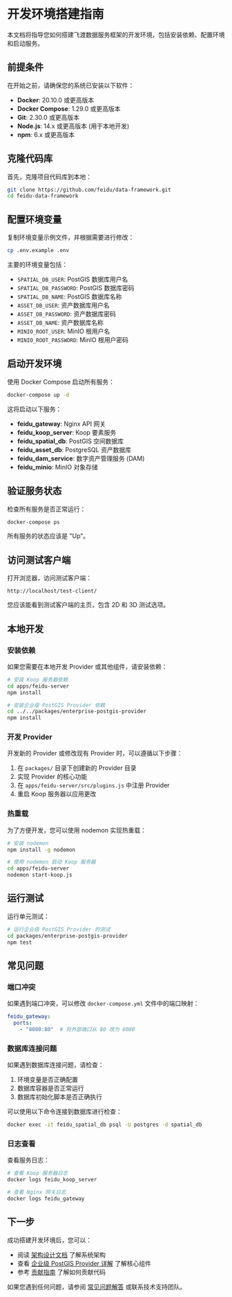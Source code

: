 # 开发环境搭建指南

本文档将指导您如何搭建飞渡数据服务框架的开发环境，包括安装依赖、配置环境和启动服务。

## 前提条件

在开始之前，请确保您的系统已安装以下软件：

- **Docker**: 20.10.0 或更高版本
- **Docker Compose**: 1.29.0 或更高版本
- **Git**: 2.30.0 或更高版本
- **Node.js**: 14.x 或更高版本 (用于本地开发)
- **npm**: 6.x 或更高版本

## 克隆代码库

首先，克隆项目代码库到本地：

```bash
git clone https://github.com/feidu/data-framework.git
cd feidu-data-framework
```

## 配置环境变量

复制环境变量示例文件，并根据需要进行修改：

```bash
cp .env.example .env
```

主要的环境变量包括：

- `SPATIAL_DB_USER`: PostGIS 数据库用户名
- `SPATIAL_DB_PASSWORD`: PostGIS 数据库密码
- `SPATIAL_DB_NAME`: PostGIS 数据库名称
- `ASSET_DB_USER`: 资产数据库用户名
- `ASSET_DB_PASSWORD`: 资产数据库密码
- `ASSET_DB_NAME`: 资产数据库名称
- `MINIO_ROOT_USER`: MinIO 根用户名
- `MINIO_ROOT_PASSWORD`: MinIO 根用户密码

## 启动开发环境

使用 Docker Compose 启动所有服务：

```bash
docker-compose up -d
```

这将启动以下服务：

- **feidu_gateway**: Nginx API 网关
- **feidu_koop_server**: Koop 要素服务
- **feidu_spatial_db**: PostGIS 空间数据库
- **feidu_asset_db**: PostgreSQL 资产数据库
- **feidu_dam_service**: 数字资产管理服务 (DAM)
- **feidu_minio**: MinIO 对象存储

## 验证服务状态

检查所有服务是否正常运行：

```bash
docker-compose ps
```

所有服务的状态应该是 "Up"。

## 访问测试客户端

打开浏览器，访问测试客户端：

```
http://localhost/test-client/
```

您应该能看到测试客户端的主页，包含 2D 和 3D 测试选项。

## 本地开发

### 安装依赖

如果您需要在本地开发 Provider 或其他组件，请安装依赖：

```bash
# 安装 Koop 服务器依赖
cd apps/feidu-server
npm install

# 安装企业级 PostGIS Provider 依赖
cd ../../packages/enterprise-postgis-provider
npm install
```

### 开发 Provider

开发新的 Provider 或修改现有 Provider 时，可以遵循以下步骤：

1. 在 `packages/` 目录下创建新的 Provider 目录
2. 实现 Provider 的核心功能
3. 在 `apps/feidu-server/src/plugins.js` 中注册 Provider
4. 重启 Koop 服务器以应用更改

### 热重载

为了方便开发，您可以使用 nodemon 实现热重载：

```bash
# 安装 nodemon
npm install -g nodemon

# 使用 nodemon 启动 Koop 服务器
cd apps/feidu-server
nodemon start-koop.js
```

## 运行测试

运行单元测试：

```bash
# 运行企业级 PostGIS Provider 的测试
cd packages/enterprise-postgis-provider
npm test
```

## 常见问题

### 端口冲突

如果遇到端口冲突，可以修改 `docker-compose.yml` 文件中的端口映射：

```yaml
feidu_gateway:
  ports:
    - "8080:80"  # 将外部端口从 80 改为 8080
```

### 数据库连接问题

如果遇到数据库连接问题，请检查：

1. 环境变量是否正确配置
2. 数据库容器是否正常运行
3. 数据库初始化脚本是否正确执行

可以使用以下命令连接到数据库进行检查：

```bash
docker exec -it feidu_spatial_db psql -U postgres -d spatial_db
```

### 日志查看

查看服务日志：

```bash
# 查看 Koop 服务器日志
docker logs feidu_koop_server

# 查看 Nginx 网关日志
docker logs feidu_gateway
```

## 下一步

成功搭建开发环境后，您可以：

- 阅读 [架构设计文档](../architecture/01_overall_architecture.md) 了解系统架构
- 查看 [企业级 PostGIS Provider 详解](../architecture/02_enterprise_postgis_provider.md) 了解核心组件
- 参考 [贡献指南](02_contribution_guide.md) 了解如何贡献代码

如果您遇到任何问题，请参阅 [常见问题解答](../03_faq.md) 或联系技术支持团队。
